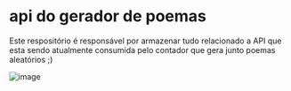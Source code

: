# api do gerador de poemas

Este respositório é responsável por armazenar tudo relacionado a API que esta sendo atualmente consumida pelo contador que gera junto poemas aleatórios ;)

![image](https://user-images.githubusercontent.com/88066241/214644796-45234e72-d6e6-4bd3-86da-0412d120e66b.png)
